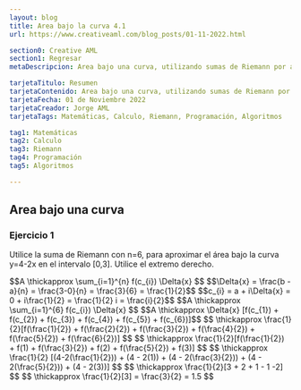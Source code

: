 ```yaml
---
layout: blog
title: Area bajo la curva 4.1
url: https://www.creativeaml.com/blog_posts/01-11-2022.html

section0: Creative AML
section1: Regresar
metaDescripcion: Area bajo una curva, utilizando sumas de Riemann por aproximación y usando límites para calculo exacto.

tarjetaTitulo: Resumen
tarjetaContenido: Area bajo una curva, utilizando sumas de Riemann por aproximación y usando límites para calculo exacto.
tarjetaFecha: 01 de Noviembre 2022
tarjetaCreador: Jorge AML
tarjetaTags: Matemáticas, Calculo, Riemann, Programación, Algoritmos 

tag1: Matemáticas
tag2: Calculo
tag3: Riemann
tag4: Programación
tag5: Algoritmos

---
```

<h2>Area bajo una curva</h2>
<!--<p>Ejercicios resueltos basados en la sección 4.1 de Matemática Básica 2 del curso del ingeniero: Miguel Angel Castillo.</p>-->
<section id="mathjax">
<h3>Ejercicio 1</h3>
<p>Utilice la suma de Riemann con n=6, para aproximar el área bajo la curva y=4-2x en el intervalo [0,3]. Utilice el extremo derecho.</p>
<div class="latex">
$$A \thickapprox \sum_{i=1}^{n} f(c_{i}) \Delta{x} $$
$$\Delta{x} = \frac{b - a}{n} = \frac{3-0}{n} = \frac{3}{6} = \frac{1}{2}$$
$$c_{i} = a + i\Delta{x} = 0 + i\frac{1}{2} = \frac{1}{2} i = \frac{i}{2}$$
$$A \thickapprox \sum_{i=1}^{6} f(c_{i}) \Delta{x}  $$
$$A \thickapprox \Delta{x} [f(c_{1}) + f(c_{2}) + f(c_{3}) + f(c_{4}) + f(c_{5}) + f(c_{6})]$$
$$ \thickapprox \frac{1}{2}[f(\frac{1}{2}) + f(\frac{2}{2}) + f(\frac{3}{2}) + f(\frac{4}{2}) + f(\frac{5}{2}) + f(\frac{6}{2})] $$
$$ \thickapprox \frac{1}{2}[f(\frac{1}{2}) + f(1) + f(\frac{3}{2}) + f(2) + f(\frac{5}{2}) + f(3)]  $$
$$ \thickapprox \frac{1}{2} [(4-2(\frac{1}{2})) + (4 - 2(1)) + (4 - 2(\frac{3}{2})) + (4 - 2(\frac{5}{2})) + (4 - 2(3))] $$
$$ \thickapprox \frac{1}{2}[3 + 2 + 1 - 1 -2] $$
$$ \thickapprox \frac{1}{2}[3] = \frac{3}{2} = 1.5 $$
</div>
</section>